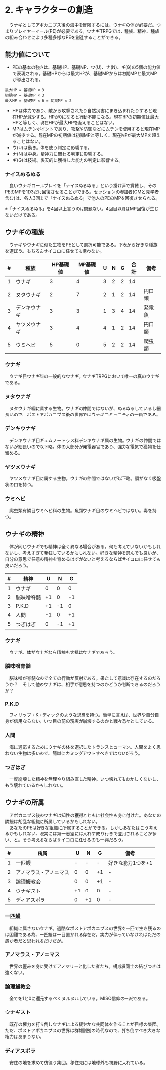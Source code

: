 # 2. キャラクターの創造
　ウナギとしてアポカニプス後の海中を冒険するには、ウナギの体が必要だ。つまりプレイヤーイール(PE)が必要である。ウナギTRPGでは、種族、精神、種族の組み合わせにより多種多様なPEを創造することができる。

## 能力値について
- PEの基本の強さは、基礎HP、基礎MP、ウ(U)、ナ(N)、ギ(G)の5個の能力値で表現される。基礎HPからは最大HPが、基礎MPからは初期MPと最大MPが導出される。

```
最大HP = 基礎HP × 3
初期MP = 基礎MP × 3
最大MP = 基礎MP × 6 = 初期MP × 2
```

- HPは体力であり、敵から攻撃されたり自然災害にまき込まれたりすると現在HPが減少する。HPが0になると行動不能になる。現在HPの初期値は最大HPと等しく、現在HPが最大HPを超えることはない。
- MPはムチンポイントであり、攻撃や防御などにムチンを使用すると現在MPが減少する。現在MPの初期値は初期MPと等しく、現在MPが最大MPを超えることはない。
- ウ(U)は動き。体を使う判定に影響する。
- ナ(N)は中身。精神力に関わる判定に影響する。
- ギ(G)は技術。後天的に獲得した能力の判定に影響する。

### ナイスぬるぬる
　良いウナギロールプレイを「ナイスぬるぬる」という掛け声で賞賛し、そのPEのMPを1D3だけ回復させることができる。セッションの参加者(GMと見学者含む)は、各人3回まで「ナイスぬるぬる」で他人のPEのMPを回復させられる。

※「ナイスぬるぬる」を4回以上言うのは問題ない。4回目以降はMP回復が生じないだけである。

## ウナギの種族
　ウナギやウナギに似た生物をPEとして選択可能である。下表から好きな種族を選ぼう。もちろんサイコロに任せても構わない。

|  # | 種族 | HP基礎値 | MP基礎値 | U | N | G | 合計 | 備考 |
| --- | --- | --- | --- | --- | --- | --- | --- | --- |
|  1 | ウナギ | 3 | 4 | 3 | 2 | 2 | 14 |  |
|  2 | ヌタウナギ | 2 | 7 | 2 | 1 | 2 | 14 | 円口類 |
|  3 | デンキウナギ | 3 | 3 | 1 | 3 | 4 | 14 | 発電魚 |
|  4 | ヤツメウナギ | 3 | 4 | 4 | 1 | 2 | 14 | 円口類 |
|  5 | ウミヘビ | 5 | 0 | 5 | 2 | 2 | 14 | 爬虫類 |

### ウナギ
　ウナギ目ウナギ科の一般的なウナギ。ウナギTRPGにおいて唯一の真のウナギである。

### ヌタウナギ
　ヌタウナギ綱に属する生物。ウナギの仲間ではないが、ぬるぬるしているし細長いので、ポストアポカニプス後の世界ではウナギコミュニティの一員である。

### デンキウナギ
　デンキウナギ目ギュムノートゥス科デンキウナギ属の生物。ウナギの仲間ではないが細長いので以下略。体の大部分が発電器官であり、強力な電気で獲物を仕留める。

### ヤツメウナギ
　ヤツメウナギ目に属する生物。ウナギの仲間ではないが以下略。顎がなく吸盤状の口を持つ。

### ウミヘビ
　爬虫類有鱗目ウミヘビ科の生物。魚類ウナギ目のウミヘビではない。毒を持つ。

## ウナギの精神
　体が同じウナギでも精神は全く異なる場合がある。何も考えていないかもしれないし、考えすぎて発狂しているかもしれない。好きな精神を選んでも良いが、自分の意思で任意の精神を育めるはずがないと考えるならばサイコロに任せても良いだろう。

| # | 精神       | U  | N  | G  |
|---|------------|----|----|----|
| 1 | ウナギ     | 0  | 0  | 0  |
| 2 | 脳味噌脊髄 | +1 | 0  | -1 |
| 3 | P.K.D      | +1 | -1 | 0  |
| 4 | 人間       | -1 | 0  | +1 |
| 5 | つぎはぎ | 0 | -1 | +1 |

### ウナギ
　ウナギ。体がウナギなら精神も大抵はウナギであろう。

### 脳味噌脊髄
　脳味噌が脊髄なので全ての行動が反射である。果たして意識は存在するのだろうか？　そして他のウナギは、相手が意思を持つのかどうか判断できるのだろうか？

### P.K.D
　フィリップ・K・ディックのような思想を持つ。簡単に言えば、世界や自分自身が信用ならない。いつ目の前の現実が崩壊するのかと戦々恐々としている。

### 人間
　海に適応するためにウナギの体を選択したトランスヒューマン。人間をよく思わない生物は多いので、簡単にカミングアウトすべきではないだろう。

### つぎはぎ
　一度崩壊した精神を無理やり組み直した精神。いつ壊れてもおかしくないし、もう壊れているかもしれない。

## ウナギの所属
　アポカニプス後のウナギは知性の獲得とともに社会性も身に付けた。あなたの隣鰻は胡乱な組織に所属しているかもしれない。  
　あなたのPEは好きな組織に所属することができる。しかしあなたはこう考えるかもしれない、現実には第一志望には入れず成り行きで登用されることが多い、と。そう考えるならばサイコロに任せるのも一興だろう。

| # | 所属                   | U  | N  | G  | 備考              |
|---|------------------------|----|----|----|-------------------|
| 1 | 一匹鰻                 | -  | -  | -  | 好きな能力1つを+1 |
| 2 | アノマラス・アノニマス | 0  | 0  | +1 | -                 |
| 3 | 論理鰻教会             | 0  | 0  | +1 | -                 |
| 4 | ウナギスト             | +1 | 0  | 0  | -                 |
| 5 | ディアスポラ           | 0  | +1 | 0  | -                 |

### 一匹鰻
　組織に属さないウナギ。過酷なポストアポカニプスの世界を一匹で生き残るのは困難である為、一匹鰻は一目置かれる存在だ。実力が伴っていなければただの愚か者だと思われるだけだが。

### アノマラス・アノニマス
　世界の歪みを身に受けてアノマリーと化した者たち。構成員同士の結びつきは強くない。

### 論理鰻教会
　全てを1と0に還元するべくヌルヌルしている。MISO信仰の一派である。

### ウナギスト
　既存の権力を打ち倒しウナギによる緩やかな共同体を作ることが目標の集団。ただ、ポストアポカニプスの世界は群雄割拠の時代なので、打ち倒すべき大きな権力はあまりない。

### ディアスポラ
　安住の地を求めて彷徨う集団。移住先には地球外も視野に入れている。
